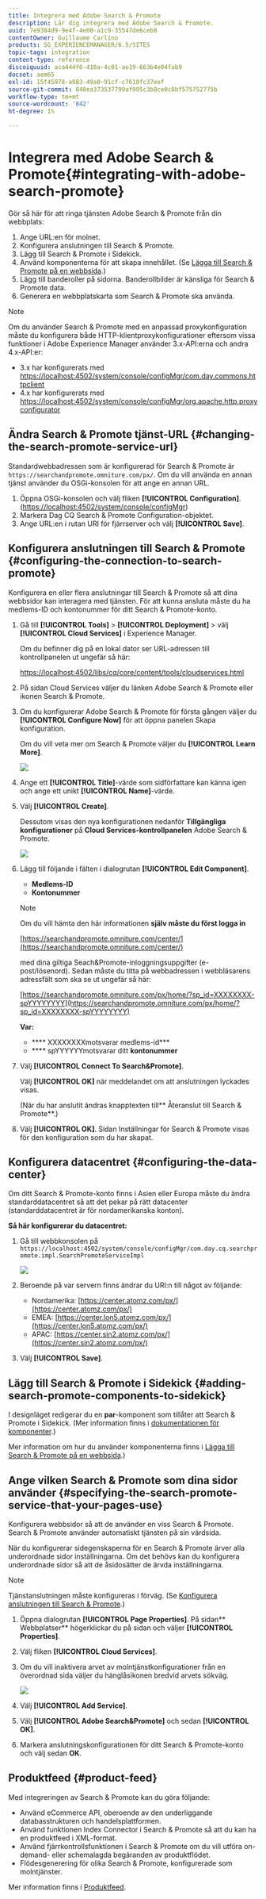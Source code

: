 ```yaml
---
title: Integrera med Adobe Search & Promote
description: Lär dig integrera med Adobe Search & Promote.
uuid: 7e9384d9-9e4f-4e00-a1c9-35547de6ceb8
contentOwner: Guillaume Carlino
products: SG_EXPERIENCEMANAGER/6.5/SITES
topic-tags: integration
content-type: reference
discoiquuid: aca444f6-418a-4c01-ae19-663b4e04fab9
docset: aem65
exl-id: 15f45978-a983-49a0-91cf-c7610fc37eef
source-git-commit: 840ea373537799af995c3b8ce0c8bf575752775b
workflow-type: tm+mt
source-wordcount: '842'
ht-degree: 1%

---
```


# Integrera med Adobe Search &amp; Promote{#integrating-with-adobe-search-promote}

Gör så här för att ringa tjänsten Adobe Search &amp; Promote från din webbplats:

1. Ange URL:en för molnet.
1. Konfigurera anslutningen till Search &amp; Promote.
1. Lägg till Search &amp; Promote i Sidekick.
1. Använd komponenterna för att skapa innehållet. (Se [Lägga till Search &amp; Promote på en webbsida](/help/sites-authoring/search-and-promote.md).)
1. Lägg till banderoller på sidorna. Banderollbilder är känsliga för Search &amp; Promote data.
1. Generera en webbplatskarta som Search &amp; Promote ska använda.

>[!NOTE]
>
>Om du använder Search &amp; Promote med en anpassad proxykonfiguration måste du konfigurera både HTTP-klientproxykonfigurationer eftersom vissa funktioner i Adobe Experience Manager använder 3.x-API:erna och andra 4.x-API:er:
>
>* 3.x har konfigurerats med [https://localhost:4502/system/console/configMgr/com.day.commons.httpclient](https://localhost:4502/system/console/configMgr/com.day.commons.httpclient)
>* 4.x har konfigurerats med [https://localhost:4502/system/console/configMgr/org.apache.http.proxyconfigurator](https://localhost:4502/system/console/configMgr/org.apache.http.proxyconfigurator)

>



## Ändra Search &amp; Promote tjänst-URL {#changing-the-search-promote-service-url}

Standardwebbadressen som är konfigurerad för Search &amp; Promote är `https://searchandpromote.omniture.com/px/`. Om du vill använda en annan tjänst använder du OSGi-konsolen för att ange en annan URL.

1. Öppna OSGi-konsolen och välj fliken **[!UICONTROL Configuration]**. ([https://localhost:4502/system/console/configMgr](https://localhost:4502/system/console/configMgr))
1. Markera Dag CQ Search &amp; Promote Configuration-objektet.
1. Ange URL:en i rutan URI för fjärrserver och välj **[!UICONTROL Save]**.

## Konfigurera anslutningen till Search &amp; Promote {#configuring-the-connection-to-search-promote}

Konfigurera en eller flera anslutningar till Search &amp; Promote så att dina webbsidor kan interagera med tjänsten. För att kunna ansluta måste du ha medlems-ID och kontonummer för ditt Search &amp; Promote-konto.

1. Gå till **[!UICONTROL Tools]** > **[!UICONTROL Deployment]** > välj **[!UICONTROL Cloud Services]** i Experience Manager.

   Om du befinner dig på en lokal dator ser URL-adressen till kontrollpanelen ut ungefär så här:

   [https://localhost:4502/libs/cq/core/content/tools/cloudservices.html](https://localhost:4502/libs/cq/core/content/tools/cloudservices.html)

1. På sidan Cloud Services väljer du länken Adobe Search &amp; Promote eller ikonen Search &amp; Promote.

1. Om du konfigurerar Adobe Search &amp; Promote för första gången väljer du **[!UICONTROL Configure Now]** för att öppna panelen Skapa konfiguration.

   Om du vill veta mer om Search &amp; Promote väljer du **[!UICONTROL Learn More]**.

   ![](assets/chlimage_1-59.png)

1. Ange ett **[!UICONTROL Title]**-värde som sidförfattare kan känna igen och ange ett unikt **[!UICONTROL Name]**-värde.
1. Välj **[!UICONTROL Create]**.

   Dessutom visas den nya konfigurationen nedanför **Tillgängliga konfigurationer** på **Cloud Services-kontrollpanelen** Adobe Search &amp; Promote.

   ![](assets/chlimage_1-60.png)

1. Lägg till följande i fälten i dialogrutan **[!UICONTROL Edit Component]**.

   * **Medlems-ID**
   * **Kontonummer**

   >[!NOTE]
   >
   >Om du vill hämta den här informationen **själv måste du först logga in**
   >
   >[https://searchandpromote.omniture.com/center/](https://searchandpromote.omniture.com/center/)
   >
   >
   >med dina giltiga Seach&amp;Promote-inloggningsuppgifter (e-post/lösenord).
   >Sedan måste du titta på webbadressen i webbläsarens adressfält som ska se ut ungefär så här:
   >
   >[https://searchandpromote.omniture.com/px/home/?sp_id=XXXXXXXX-spYYYYYYYY](https://searchandpromote.omniture.com/px/home/?sp_id=XXXXXXXX-spYYYYYYYY)
   >
   >**Var:**
   >
   >    * **** XXXXXXXXmotsvarar medlems-id***
   >    * **** spYYYYYYmotsvarar ditt  **kontonummer**


1. Välj **[!UICONTROL Connect To Search&Promote]**.

   Välj **[!UICONTROL OK]** när meddelandet om att anslutningen lyckades visas.

   (När du har anslutit ändras knapptexten till** Återanslut till Search &amp; Promote**.)

1. Välj **[!UICONTROL OK]**. Sidan Inställningar för Search &amp; Promote visas för den konfiguration som du har skapat.

## Konfigurera datacentret {#configuring-the-data-center}

Om ditt Search &amp; Promote-konto finns i Asien eller Europa måste du ändra standarddatacentret så att det pekar på rätt datacenter (standarddatacentret är för nordamerikanska konton).

**Så här konfigurerar du datacentret:**

1. Gå till webbkonsolen på `https://localhost:4502/system/console/configMgr/com.day.cq.searchpromote.impl.SearchPromoteServiceImpl`

   ![](assets/chlimage_1-61.png)

1. Beroende på var servern finns ändrar du URI:n till något av följande:

   * Nordamerika: [https://center.atomz.com/px/](https://center.atomz.com/px/)
   * EMEA: [https://center.lon5.atomz.com/px/](https://center.lon5.atomz.com/px/)
   * APAC: [https://center.sin2.atomz.com/px/](https://center.sin2.atomz.com/px/)

1. Välj **[!UICONTROL Save]**.

## Lägg till Search &amp; Promote i Sidekick {#adding-search-promote-components-to-sidekick}

I designläget redigerar du en **par**-komponent som tillåter att Search &amp; Promote i Sidekick. (Mer information finns i [dokumentationen för komponenter](/help/sites-developing/components.md#addinganewcomponenttotheparagraphsystemdesignmode).)

Mer information om hur du använder komponenterna finns i [Lägga till Search &amp; Promote på en webbsida](/help/sites-authoring/search-and-promote.md).)

## Ange vilken Search &amp; Promote som dina sidor använder {#specifying-the-search-promote-service-that-your-pages-use}

Konfigurera webbsidor så att de använder en viss Search &amp; Promote. Search &amp; Promote använder automatiskt tjänsten på sin värdsida.

När du konfigurerar sidegenskaperna för en Search &amp; Promote ärver alla underordnade sidor inställningarna. Om det behövs kan du konfigurera underordnade sidor så att de åsidosätter de ärvda inställningarna.

>[!NOTE]
>
>Tjänstanslutningen måste konfigureras i förväg. (Se [Konfigurera anslutningen till Search &amp; Promote](#connection).)

1. Öppna dialogrutan **[!UICONTROL Page Properties]**. På sidan** Webbplatser** högerklickar du på sidan och väljer **[!UICONTROL Properties]**.
1. Välj fliken **[!UICONTROL Cloud Services]**.
1. Om du vill inaktivera arvet av molntjänstkonfigurationer från en överordnad sida väljer du hänglåsikonen bredvid arvets sökväg.

   ![](assets/sandpinheritpadlock.png)

1. Välj **[!UICONTROL Add Service]**.
1. Välj **[!UICONTROL Adobe Search&Promote]** och sedan **[!UICONTROL OK]**.
1. Markera anslutningskonfigurationen för ditt Search &amp; Promote-konto och välj sedan **OK**.

## Produktfeed {#product-feed}

Med integreringen av Search &amp; Promote kan du göra följande:

* Använd eCommerce API, oberoende av den underliggande databasstrukturen och handelsplattformen.
* Använd funktionen Index Connector i Search &amp; Promote så att du kan ha en produktfeed i XML-format.
* Använd fjärrkontrollsfunktionen i Search &amp; Promote om du vill utföra on-demand- eller schemalagda begäranden av produktflödet.
* Flödesgenerering för olika Search &amp; Promote, konfigurerade som molntjänster.

Mer information finns i [Produktfeed](/help/sites-administering/product-feed.md).
